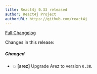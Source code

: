 ```yaml
---
title: React4j 0.33 released
author: React4j Project
authorURL: https://github.com/react4j
---
```


[Full Changelog](https://github.com/react4j/react4j/compare/v0.32...v0.33)

Changes in this release:

##### Changed
* 💥 **\[arez\]** Upgrade Arez to version `0.38`.
